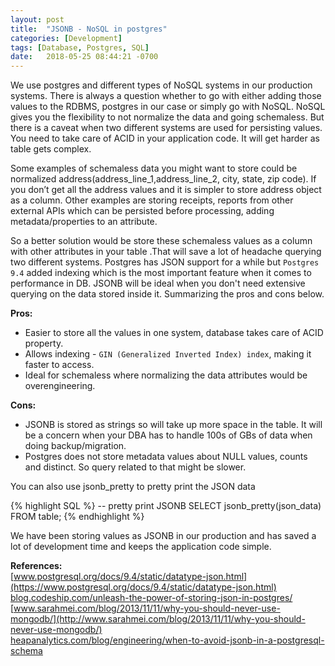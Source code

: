 ```yaml
---
layout: post
title:  "JSONB - NoSQL in postgres"
categories: [Development]
tags: [Database, Postgres, SQL]
date:   2018-05-25 08:44:21 -0700
---
```

We use postgres and different types of NoSQL systems in our production systems. There is always a question whether to go with either adding those values to the RDBMS, postgres in our case or simply go with NoSQL. NoSQL gives you the flexibility to not normalize the data and going schemaless. But there is a caveat when two different systems are used for persisting values. You need to take care of ACID in your application code. It will get harder as table gets complex.

Some examples of schemaless data you might want to store could be normalized address(address_line_1,address_line_2, city, state, zip code). If you don’t get all the address values and it is simpler to store address object as a column. Other examples are storing receipts, reports from other external APIs which can be persisted before processing, adding metadata/properties to an attribute.

So a better solution would be store these schemaless values as a column with other attributes in your table .That will save a lot of headache querying two different systems. Postgres has JSON support for a while but `Postgres 9.4` added indexing which is the most important feature when it comes to performance in DB. JSONB will be ideal when you don't need extensive querying on the data stored inside it. Summarizing the pros and cons below.

**Pros:**
- Easier to store all the values in one system, database takes care of ACID property.
- Allows indexing - `GIN (Generalized Inverted Index) index`, making it faster to access.
- Ideal for schemaless where normalizing the data attributes would be overengineering.

**Cons:**
- JSONB is stored as strings so will take up more space in the table. It will be a concern when your DBA has to handle 100s of GBs of data when doing backup/migration.
- Postgres does not store metadata values about NULL values, counts and distinct. So query related to that might be slower.

You can also use jsonb_pretty to pretty print the JSON data

{% highlight SQL %}
-- pretty print JSONB
SELECT jsonb_pretty(json_data) FROM table;
{% endhighlight %}

We have been storing values as JSONB in our production and has saved a lot of development time and keeps the application code simple.

**References:**  
[www.postgresql.org/docs/9.4/static/datatype-json.html](https://www.postgresql.org/docs/9.4/static/datatype-json.html)  
[blog.codeship.com/unleash-the-power-of-storing-json-in-postgres/](https://blog.codeship.com/unleash-the-power-of-storing-json-in-postgres/)  
[www.sarahmei.com/blog/2013/11/11/why-you-should-never-use-mongodb/](http://www.sarahmei.com/blog/2013/11/11/why-you-should-never-use-mongodb/)  
[heapanalytics.com/blog/engineering/when-to-avoid-jsonb-in-a-postgresql-schema](https://heapanalytics.com/blog/engineering/when-to-avoid-jsonb-in-a-postgresql-schema)  



